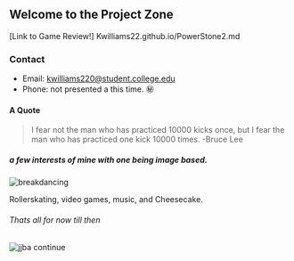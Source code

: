 ## Welcome to the Project Zone
 [Link to Game Review!] Kwilliams22.github.io/PowerStone2.md 




### Contact
- Email: kwilliams220@student.college.edu
- Phone: not presented a this time. :secret:
 
 
 

#### A Quote 

>I fear not the man who has practiced 10000 kicks once, but I fear the man who has practiced one kick 10000 times.
> -Bruce Lee


##### a few interests of mine with one being image based.

![breakdancing](http://rs101.pbsrc.com/albums/m44/stinkybean4150/Air-RaveWindmillcombo.gif~c200)

Rollerskating, video games, music, and Cheesecake.



###### Thats all for now till then




![jjba continue](http://vignette3.wikia.nocookie.net/undertale-au/images/e/ef/To_Be_Continued.png/revision/latest?cb=20161217020814)
